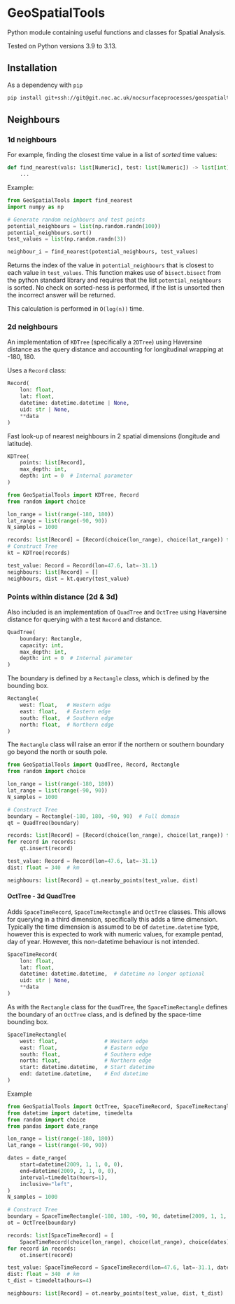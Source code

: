 # GeoSpatialTools

Python module containing useful functions and classes for Spatial Analysis.

Tested on Python versions 3.9 to 3.13.

## Installation

As a dependency with `pip`

```bash
pip install git+ssh://git@git.noc.ac.uk/nocsurfaceprocesses/geospatialtools.git
```

## Neighbours

### 1d neighbours

For example, finding the closest time value in a list of _sorted_ time values:

```python
def find_nearest(vals: list[Numeric], test: list[Numeric]) -> list[int]:
    ...
```

Example:

```python
from GeoSpatialTools import find_nearest
import numpy as np

# Generate random neighbours and test points
potential_neighbours = list(np.random.randn(100))
potential_neighbours.sort()
test_values = list(np.random.randn(3))

neighbour_i = find_nearest(potential_neighbours, test_values)
```

Returns the index of the value in `potential_neighbours` that is closest to each value in
`test_values`. This function makes use of `bisect.bisect` from the python standard library and
requires that the list `potential_neighbours` is sorted. No check on sorted-ness is performed, if
the list is unsorted then the incorrect answer will be returned.

This calculation is performed in `O(log(n))` time.

### 2d neighbours

An implementation of `KDTree` (specifically a `2DTree`) using Haversine distance as the query
distance and accounting for longitudinal wrapping at -180, 180.

Uses a `Record` class:

```python
Record(
    lon: float,
    lat: float,
    datetime: datetime.datetime | None,
    uid: str | None,
    **data
)
```

Fast look-up of nearest neighbours in 2 spatial dimensions (longitude and latitude).

```python
KDTree(
    points: list[Record],
    max_depth: int,
    depth: int = 0  # Internal parameter
)
```

```python
from GeoSpatialTools import KDTree, Record
from random import choice

lon_range = list(range(-180, 180))
lat_range = list(range(-90, 90))
N_samples = 1000

records: list[Record] = [Record(choice(lon_range), choice(lat_range)) for _ in range(N_samples)]
# Construct Tree
kt = KDTree(records)

test_value: Record = Record(lon=47.6, lat=-31.1)
neighbours: list[Record] = []
neighbours, dist = kt.query(test_value)
```

### Points within distance (2d \& 3d)

Also included is an implementation of `QuadTree` and `OctTree` using Haversine distance for querying
with a test `Record` and distance.

```python
QuadTree(
    boundary: Rectangle,
    capacity: int,
    max_depth: int,
    depth: int = 0  # Internal parameter
)
```

The boundary is defined by a `Rectangle` class, which is defined by the bounding box.

```python
Rectangle(
    west: float,   # Western edge
    east: float,   # Eastern edge
    south: float,  # Southern edge
    north: float,  # Northern edge
)
```

The `Rectangle` class will raise an error if the northern or southern boundary go beyond the north
or south pole.

```python
from GeoSpatialTools import QuadTree, Record, Rectangle
from random import choice

lon_range = list(range(-180, 180))
lat_range = list(range(-90, 90))
N_samples = 1000

# Construct Tree
boundary = Rectangle(-180, 180, -90, 90)  # Full domain
qt = QuadTree(boundary)

records: list[Record] = [Record(choice(lon_range), choice(lat_range)) for _ in range(N_samples)]
for record in records:
    qt.insert(record)

test_value: Record = Record(lon=47.6, lat=-31.1)
dist: float = 340  # km

neighbours: list[Record] = qt.nearby_points(test_value, dist)
```

#### OctTree - 3d QuadTree

Adds `SpaceTimeRecord`, `SpaceTimeRectangle` and `OctTree` classes. This allows for querying in a
third dimension, specifically this adds a time dimension. Typically the time dimension is assumed
to be of `datetime.datetime` type, however this is expected to work with numeric values, for example
pentad, day of year. However, this non-datetime behaviour is not intended.

```python
SpaceTimeRecord(
    lon: float,
    lat: float,
    datetime: datetime.datetime,  # datetime no longer optional
    uid: str | None,
    **data
)
```

As with the `Rectangle` class for the `QuadTree`, the `SpaceTimeRectangle` defines the boundary of
an `OctTree` class, and is defined by the space-time bounding box.

```python
SpaceTimeRectangle(
    west: float,               # Western edge
    east: float,               # Eastern edge
    south: float,              # Southern edge
    north: float,              # Northern edge
    start: datetime.datetime,  # Start datetime
    end: datetime.datetime,    # End datetime
)
```

Example

```python
from GeoSpatialTools import OctTree, SpaceTimeRecord, SpaceTimeRectangle
from datetime import datetime, timedelta
from random import choice
from pandas import date_range

lon_range = list(range(-180, 180))
lat_range = list(range(-90, 90))

dates = date_range(
    start=datetime(2009, 1, 1, 0, 0),
    end=datetime(2009, 2, 1, 0, 0),
    interval=timedelta(hours=1),
    inclusive="left",
)
N_samples = 1000

# Construct Tree
boundary = SpaceTimeRectangle(-180, 180, -90, 90, datetime(2009, 1, 1, 0), datetime(2009, 1, 2, 23))  # Full domain
ot = OctTree(boundary)

records: list[SpaceTimeRecord] = [
    SpaceTimeRecord(choice(lon_range), choice(lat_range), choice(dates)) for _ in range(N_samples)]
for record in records:
    ot.insert(record)

test_value: SpaceTimeRecord = SpaceTimeRecord(lon=47.6, lat=-31.1, datetime=datetime(2009, 1, 23, 17, 41))
dist: float = 340  # km
t_dist = timedelta(hours=4)

neighbours: list[Record] = ot.nearby_points(test_value, dist, t_dist)
```
